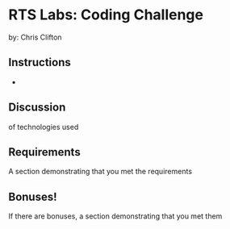 # RTS Labs: Coding Challenge
by: Chris Clifton

## Instructions
- 

## Discussion 
of technologies used

## Requirements
A section demonstrating that you met the requirements

## Bonuses!
If there are bonuses, a section demonstrating that you met them